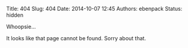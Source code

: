 Title: 404
Slug: 404
Date: 2014-10-07 12:45
Authors: ebenpack
Status: hidden

Whoopsie...

It looks like that page cannot be found. Sorry about that.